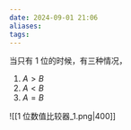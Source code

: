 ```yaml
---
date: 2024-09-01 21:06
aliases: 
tags: 
---
```

当只有 1 位的时候，有三种情况，
1. $A>B$
2. $A<B$
3. $A = B$

![[1 位数值比较器_1.png|400]]

